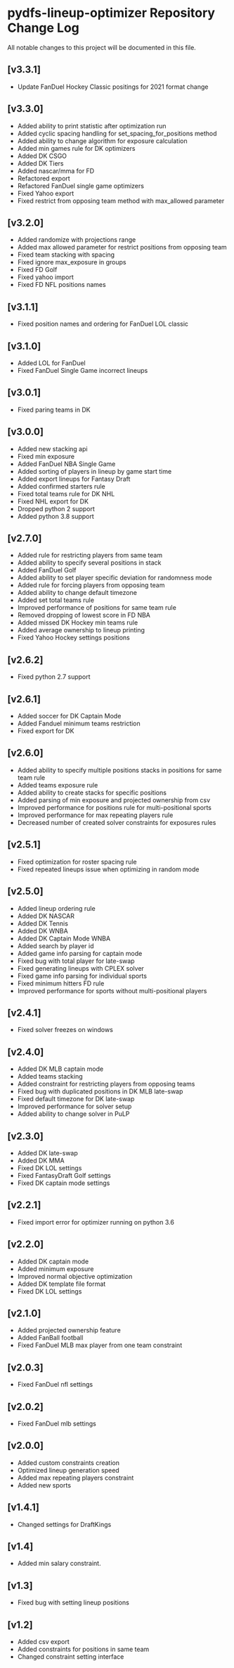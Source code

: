 # pydfs-lineup-optimizer Repository Change Log

All notable changes to this project will be documented in this file.

## [v3.3.1]

- Update FanDuel Hockey Classic positings for 2021 format change

## [v3.3.0]

- Added ability to print statistic after optimization run
- Added cyclic spacing handling for set_spacing_for_positions method
- Added ability to change algorithm for exposure calculation
- Added min games rule for DK optimizers
- Added DK CSGO
- Added DK Tiers
- Added nascar/mma for FD
- Refactored export
- Refactored FanDuel single game optimizers
- Fixed Yahoo export
- Fixed restrict from opposing team method with max_allowed parameter

## [v3.2.0]

- Added randomize with projections range
- Added max allowed parameter for restrict positions from opposing team
- Fixed team stacking with spacing
- Fixed ignore max_exposure in groups
- Fixed FD Golf
- Fixed yahoo import
- Fixed FD NFL positions names

## [v3.1.1]

- Fixed position names and ordering for FanDuel LOL classic

## [v3.1.0]

- Added LOL for FanDuel
- Fixed FanDuel Single Game incorrect lineups

## [v3.0.1]

- Fixed paring teams in DK

## [v3.0.0]

- Added new stacking api
- Fixed min exposure
- Added FanDuel NBA Single Game
- Added sorting of players in lineup by game start time
- Added export lineups for Fantasy Draft
- Added confirmed starters rule
- Fixed total teams rule for DK NHL
- Fixed NHL export for DK
- Dropped python 2 support
- Added python 3.8 support

## [v2.7.0]

- Added rule for restricting players from same team
- Added ability to specify several positions in stack
- Added FanDuel Golf
- Added ability to set player specific deviation for randomness mode
- Added rule for forcing players from opposing team
- Added ability to change default timezone
- Added set total teams rule
- Improved performance of positions for same team rule
- Removed dropping of lowest score in FD NBA
- Added missed DK Hockey min teams rule
- Added average ownership to lineup printing
- Fixed Yahoo Hockey settings positions

## [v2.6.2]

- Fixed python 2.7 support

## [v2.6.1]

- Added soccer for DK Captain Mode
- Added Fanduel minimum teams restriction
- Fixed export for DK

## [v2.6.0]

- Added ability to specify multiple positions stacks in positions for same team rule
- Added teams exposure rule
- Added ability to create stacks for specific positions
- Added parsing of min exposure and projected ownership from csv
- Improved performance for positions rule for multi-positional sports
- Improved performance for max repeating players rule
- Decreased number of created solver constraints for exposures rules

## [v2.5.1]

- Fixed optimization for roster spacing rule
- Fixed repeated lineups issue when optimizing in random mode

## [v2.5.0]

- Added lineup ordering rule
- Added DK NASCAR
- Added DK Tennis
- Added DK WNBA
- Added DK Captain Mode WNBA
- Added search by player id
- Added game info parsing for captain mode
- Fixed bug with total player for late-swap
- Fixed generating lineups with CPLEX solver
- Fixed game info parsing for individual sports
- Fixed minimum hitters FD rule
- Improved performance for sports without multi-positional players

## [v2.4.1]

- Fixed solver freezes on windows

## [v2.4.0]

- Added DK MLB captain mode
- Added teams stacking
- Added constraint for restricting players from opposing teams
- Fixed bug with duplicated positions in DK MLB late-swap
- Fixed default timezone for DK late-swap
- Improved performance for solver setup
- Added ability to change solver in PuLP

## [v2.3.0]

- Added DK late-swap
- Added DK MMA
- Fixed DK LOL settings
- Fixed FantasyDraft Golf settings
- Fixed DK captain mode settings

## [v2.2.1]

- Fixed import error for optimizer running on python 3.6

## [v2.2.0]

- Added DK captain mode
- Added minimum exposure
- Improved normal objective optimization
- Added DK template file format
- Fixed DK LOL settings

## [v2.1.0]

- Added projected ownership feature
- Added FanBall football
- Fixed FanDuel MLB max player from one team constraint

## [v2.0.3]

- Fixed FanDuel nfl settings

## [v2.0.2]

- Fixed FanDuel mlb settings

## [v2.0.0]

- Added custom constraints creation
- Optimized lineup generation speed
- Added max repeating players constraint
- Added new sports

## [v1.4.1]

- Changed settings for DraftKings

## [v1.4]

- Added min salary constraint.

## [v1.3]

- Fixed bug with setting lineup positions

## [v1.2]

- Added csv export
- Added constraints for positions in same team
- Changed constraint setting interface
